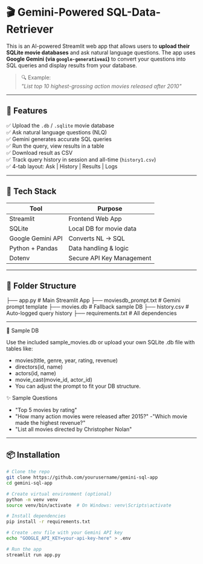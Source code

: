 # 🎬 Gemini-Powered SQL-Data-Retriever

This is an AI-powered Streamlit web app that allows users to **upload their SQLite movie databases** and ask natural language questions. The app uses **Google Gemini (via `google-generativeai`)** to convert your questions into SQL queries and display results from your database.

> 🔍 Example:  
> *"List top 10 highest-grossing action movies released after 2010"*

---

## 🚀 Features

✅ Upload the `.db` / `.sqlite` movie database  
✅ Ask natural language questions (NLQ)  
✅ Gemini generates accurate SQL queries  
✅ Run the query, view results in a table  
✅ Download result as CSV  
✅ Track query history in session and all-time (`history1.csv`)  
✅ 4-tab layout: Ask | History | Results | Logs

---

## 🧠 Tech Stack

| Tool               | Purpose                             |
|--------------------|-------------------------------------|
| Streamlit          | Frontend Web App                    |
| SQLite             | Local DB for movie data             |
| Google Gemini API  | Converts NL → SQL                   |
| Python + Pandas    | Data handling & logic               |
| Dotenv             | Secure API Key Management           |

---

## 📂 Folder Structure
├── app.py # Main Streamlit App
├── moviesdb_prompt.txt # Gemini prompt template
├── movies.db # Fallback sample DB
├── history.csv # Auto-logged query history
├── requirements.txt # All dependencies

---
🧪 Sample DB

Use the included sample_movies.db or upload your own SQLite .db file with tables like:

- movies(title, genre, year, rating, revenue)
- directors(id, name)  
- actors(id, name)
- movie_cast(movie_id, actor_id)
- You can adjust the prompt to fit your DB structure.

✨ Sample Questions

- "Top 5 movies by rating" 
- "How many action movies were released after 2015?"
-"Which movie made the highest revenue?"
- "List all movies directed by Christopher Nolan"


---

## 📦 Installation

```bash
# Clone the repo
git clone https://github.com/yourusername/gemini-sql-app
cd gemini-sql-app

# Create virtual environment (optional)
python -m venv venv
source venv/bin/activate  # On Windows: venv\Scripts\activate

# Install dependencies
pip install -r requirements.txt

# Create .env file with your Gemini API key
echo "GOOGLE_API_KEY=your-api-key-here" > .env

# Run the app
streamlit run app.py





